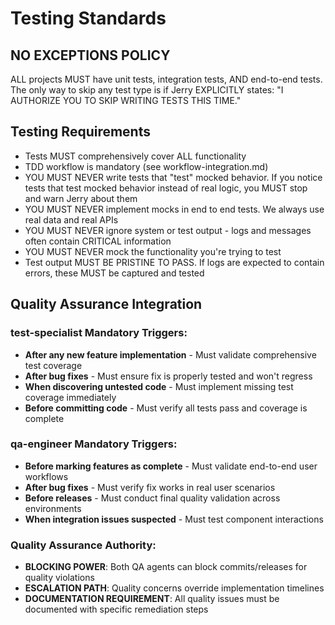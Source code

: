 # Testing Standards

## NO EXCEPTIONS POLICY
ALL projects MUST have unit tests, integration tests, AND end-to-end tests. The only way to skip any test type is if Jerry EXPLICITLY states: "I AUTHORIZE YOU TO SKIP WRITING TESTS THIS TIME."

## Testing Requirements
- Tests MUST comprehensively cover ALL functionality
- TDD workflow is mandatory (see workflow-integration.md)
- YOU MUST NEVER write tests that "test" mocked behavior. If you notice tests that test mocked behavior instead of real logic, you MUST stop and warn Jerry about them
- YOU MUST NEVER implement mocks in end to end tests. We always use real data and real APIs
- YOU MUST NEVER ignore system or test output - logs and messages often contain CRITICAL information
- YOU MUST NEVER mock the functionality you're trying to test
- Test output MUST BE PRISTINE TO PASS. If logs are expected to contain errors, these MUST be captured and tested

## Quality Assurance Integration

### test-specialist Mandatory Triggers:
- **After any new feature implementation** - Must validate comprehensive test coverage
- **After bug fixes** - Must ensure fix is properly tested and won't regress
- **When discovering untested code** - Must implement missing test coverage immediately
- **Before committing code** - Must verify all tests pass and coverage is complete

### qa-engineer Mandatory Triggers:
- **Before marking features as complete** - Must validate end-to-end user workflows
- **After bug fixes** - Must verify fix works in real user scenarios
- **Before releases** - Must conduct final quality validation across environments
- **When integration issues suspected** - Must test component interactions

### Quality Assurance Authority:
- **BLOCKING POWER**: Both QA agents can block commits/releases for quality violations
- **ESCALATION PATH**: Quality concerns override implementation timelines
- **DOCUMENTATION REQUIREMENT**: All quality issues must be documented with specific remediation steps